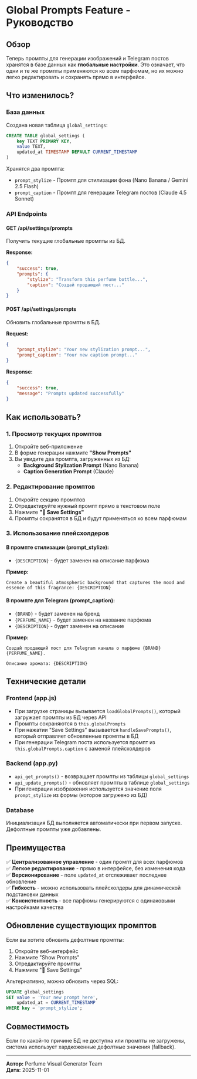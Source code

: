 # Global Prompts Feature - Руководство

## Обзор

Теперь промпты для генерации изображений и Telegram постов хранятся в базе данных как **глобальные настройки**. Это означает, что одни и те же промпты применяются ко всем парфюмам, но их можно легко редактировать и сохранять прямо в интерфейсе.

## Что изменилось?

### База данных

Создана новая таблица `global_settings`:

```sql
CREATE TABLE global_settings (
    key TEXT PRIMARY KEY,
    value TEXT,
    updated_at TIMESTAMP DEFAULT CURRENT_TIMESTAMP
)
```

Хранятся два промпта:
- `prompt_stylize` - Промпт для стилизации фона (Nano Banana / Gemini 2.5 Flash)
- `prompt_caption` - Промпт для генерации Telegram постов (Claude 4.5 Sonnet)

### API Endpoints

#### GET /api/settings/prompts
Получить текущие глобальные промпты из БД.

**Response:**
```json
{
    "success": true,
    "prompts": {
        "stylize": "Transform this perfume bottle...",
        "caption": "Создай продающий пост..."
    }
}
```

#### POST /api/settings/prompts
Обновить глобальные промпты в БД.

**Request:**
```json
{
    "prompt_stylize": "Your new stylization prompt...",
    "prompt_caption": "Your new caption prompt..."
}
```

**Response:**
```json
{
    "success": true,
    "message": "Prompts updated successfully"
}
```

## Как использовать?

### 1. Просмотр текущих промптов

1. Откройте веб-приложение
2. В форме генерации нажмите **"Show Prompts"**
3. Вы увидите два промпта, загруженных из БД:
   - **Background Stylization Prompt** (Nano Banana)
   - **Caption Generation Prompt** (Claude)

### 2. Редактирование промптов

1. Откройте секцию промптов
2. Отредактируйте нужный промпт прямо в текстовом поле
3. Нажмите **"💾 Save Settings"**
4. Промпты сохранятся в БД и будут применяться ко всем парфюмам

### 3. Использование плейсхолдеров

#### В промпте стилизации (prompt_stylize):
- `{DESCRIPTION}` - будет заменен на описание парфюма

**Пример:**
```
Create a beautiful atmospheric background that captures the mood and essence of this fragrance: {DESCRIPTION}
```

#### В промпте для Telegram (prompt_caption):
- `{BRAND}` - будет заменен на бренд
- `{PERFUME_NAME}` - будет заменен на название парфюма
- `{DESCRIPTION}` - будет заменен на описание

**Пример:**
```
Создай продающий пост для Telegram канала о парфюме {BRAND} {PERFUME_NAME}.

Описание аромата: {DESCRIPTION}
```

## Технические детали

### Frontend (app.js)

- При загрузке страницы вызывается `loadGlobalPrompts()`, который загружает промпты из БД через API
- Промпты сохраняются в `this.globalPrompts`
- При нажатии "Save Settings" вызывается `handleSavePrompts()`, который отправляет обновленные промпты в БД
- При генерации Telegram поста используется промпт из `this.globalPrompts.caption` с заменой плейсхолдеров

### Backend (app.py)

- `api_get_prompts()` - возвращает промпты из таблицы `global_settings`
- `api_update_prompts()` - обновляет промпты в таблице `global_settings`
- При генерации изображения используется значение поля `prompt_stylize` из формы (которое загружено из БД)

### Database

Инициализация БД выполняется автоматически при первом запуске. Дефолтные промпты уже добавлены.

## Преимущества

✅ **Централизованное управление** - один промпт для всех парфюмов  
✅ **Легкое редактирование** - прямо в интерфейсе, без изменения кода  
✅ **Версионирование** - поле `updated_at` отслеживает последнее обновление  
✅ **Гибкость** - можно использовать плейсхолдеры для динамической подстановки данных  
✅ **Консистентность** - все парфюмы генерируются с одинаковыми настройками качества  

## Обновление существующих промптов

Если вы хотите обновить дефолтные промпты:

1. Откройте веб-интерфейс
2. Нажмите "Show Prompts"
3. Отредактируйте промпты
4. Нажмите "💾 Save Settings"

Альтернативно, можно обновить через SQL:

```sql
UPDATE global_settings 
SET value = 'Your new prompt here', 
    updated_at = CURRENT_TIMESTAMP 
WHERE key = 'prompt_stylize';
```

## Совместимость

Если по какой-то причине БД не доступна или промпты не загружены, система использует хардкоженные дефолтные значения (fallback).

---

**Автор:** Perfume Visual Generator Team  
**Дата:** 2025-11-01

